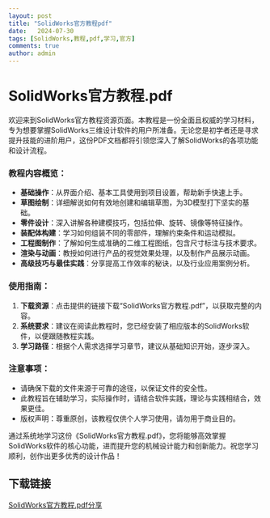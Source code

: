 ```yaml
---
layout: post
title: "SolidWorks官方教程pdf"
date:   2024-07-30
tags: [SolidWorks,教程,pdf,学习,官方]
comments: true
author: admin
---
```

# SolidWorks官方教程.pdf

欢迎来到SolidWorks官方教程资源页面。本教程是一份全面且权威的学习材料，专为想要掌握SolidWorks三维设计软件的用户所准备。无论您是初学者还是寻求提升技能的进阶用户，这份PDF文档都将引领您深入了解SolidWorks的各项功能和设计流程。

### 教程内容概览：

- **基础操作**：从界面介绍、基本工具使用到项目设置，帮助新手快速上手。
- **草图绘制**：详细解说如何有效地创建和编辑草图，为3D模型打下坚实的基础。
- **零件设计**：深入讲解各种建模技巧，包括拉伸、旋转、镜像等特征操作。
- **装配体构建**：学习如何组装不同的零部件，理解约束条件和运动模拟。
- **工程图制作**：了解如何生成准确的二维工程图纸，包含尺寸标注与技术要求。
- **渲染与动画**：教授如何进行产品的视觉效果处理，以及制作产品展示动画。
- **高级技巧与最佳实践**：分享提高工作效率的秘诀，以及行业应用案例分析。

### 使用指南：

1. **下载资源**：点击提供的链接下载“SolidWorks官方教程.pdf”，以获取完整的内容。
2. **系统要求**：建议在阅读此教程时，您已经安装了相应版本的SolidWorks软件，以便跟随教程实践。
3. **学习路径**：根据个人需求选择学习章节，建议从基础知识开始，逐步深入。

### 注意事项：

- 请确保下载的文件来源于可靠的途径，以保证文件的安全性。
- 此教程旨在辅助学习，实际操作时，请结合软件实践，理论与实践相结合，效果更佳。
- 版权声明：尊重原创，该教程仅供个人学习使用，请勿用于商业目的。

通过系统地学习这份《SolidWorks官方教程.pdf》，您将能够高效掌握SolidWorks软件的核心功能，进而提升您的机械设计能力和创新能力。祝您学习顺利，创作出更多优秀的设计作品！

## 下载链接

[SolidWorks官方教程.pdf分享](https://pan.quark.cn/s/3622e07d9088)